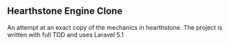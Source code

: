 ## Hearthstone Engine Clone

An attempt at an exact copy of the mechanics in hearthstone.  The project is written with full TDD and uses Laravel 5.1
